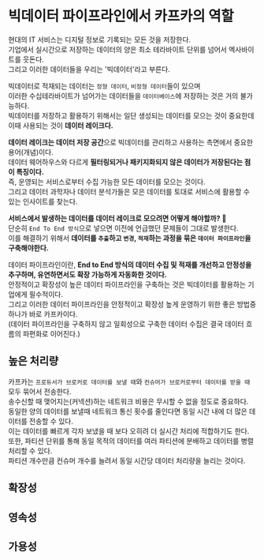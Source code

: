 빅데이터 파이프라인에서 카프카의 역할
=========================================

현대의 IT 서비스는 디지털 정보로 기록되는 모든 것을 저장한다.        
기업에서 실시간으로 저장하는 데이터의 양은 최소 테라바이트 단위를 넘어서 엑사바이트를 웃돈다.          
그리고 이러한 데이터들을 우리는 '빅데이터'라고 부른다.      
       
빅데이터로 적재되는 데이터는 `정형 데이터`, `비정형 데이터`들이 있으며         
이러한 수십테라바이트가 넘어가는 데이터들을 `데이터베이스`에 저장하는 것은 거의 불가능하다.           
빅데이터를 저장하고 활용하기 위해서는 일단 생성되는 데이터를 모으는 것이 중요한데 이때 사용되는 것이 **데이터 레이크다.**      
       
**데이터 레이크는 데이터 저장 공간**으로 빅데이터를 관리하고 사용하는 측면에서 중요한 용어(개념)이다.               
데이터 웨어하우스와 다르게 **필터링되거나 패키지화되지 않은 데이터가 저장된다는 점이 특징이다.**                   
즉, 운영되는 서비스로부터 수집 가능한 모든 데이터를 모으는 것이다.         
그리고 데이터 과학자나 데이터 분석가들은 모은 데이터를 토대로 서비스에 활용할 수 있는 인사이트를 찾는다.    
      
**서비스에서 발생하는 데이터를 데이터 레이크로 모으려면 어떻게 해야할까? 🤔**        
단순히 `End To End 방식`으로 넣으면 이전에 언급했던 문제들이 그대로 발생한다.          
이를 해결하기 위해서 **데이터를 `추출`하고 `변경`, `적재`하는 과정을 묶은 `데이터 파이프라인`을 구축해야한다.**          
            
데이터 파이프라인이란, **End to End 방식의 데이터 수집 및 적재를 개선하고 안정성을 추구하며, 유연하면서도 확장 가능하게 자동화한 것이다.**     
안정적이고 확장성이 높은 데이터 파이프라인을 구축하는 것은 빅데이터를 활용하는 기업에게 필수적이다.        
그리고 이러한 데이터 파이프라인을 안정적이고 확장성 높게 운영하기 위한 좋은 방법중 하나가 바로 카프카이다.     
(데이터 파이프라인을 구축하지 않고 일회성으로 구축한 데이터 수집은 결국 데이터 흐름의 파편화로 이어진다.)     
   
## 높은 처리량
                      
카프카는 `프로듀서가 브로커로 데이터를 보낼 때`와 `컨슈머가 브로커로부터 데이터를 받을 때` 모두 묶어서 전송한다.          
송수신할 때 맺어지는(커넥션)하는 네트워크 비용은 무시할 수 없을 정도로 중요하다.          
동일한 양의 데이터를 보낼때 네트워크 통신 횟수를 줄인다면 동일 시간 내에 더 많은 데이터를 전송할 수 있다.            
이는 데이터를 빠르게 각자 보냈을 때 보다 오히려 더 실시간 처리에 적합하기도 한다.           
또한, 파티션 단위를 통해 동일 목적의 데이터를 여러 파티션에 분배하고 데이터를 병렬 처리할 수 있다.           
파티션 개수만큼 컨슈머 개수를 늘려서 동일 시간당 데이터 처리량을 늘리는 것이다.      


 
  


   
## 확장성 

## 영속성   
   
## 가용성 





















